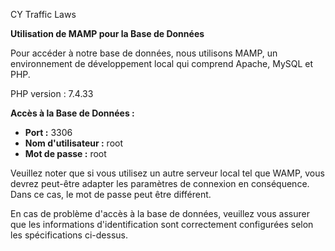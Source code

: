 CY Traffic Laws

**Utilisation de MAMP pour la Base de Données**

Pour accéder à notre base de données, nous utilisons MAMP, un environnement de développement local qui comprend Apache, MySQL et PHP.


PHP version : 7.4.33

**Accès à la Base de Données :**

- **Port :** 3306
- **Nom d'utilisateur :** root
- **Mot de passe :** root

Veuillez noter que si vous utilisez un autre serveur local tel que WAMP, vous devrez peut-être adapter les paramètres de connexion en conséquence. Dans ce cas, le mot de passe peut être différent.

En cas de problème d'accès à la base de données, veuillez vous assurer que les informations d'identification sont correctement configurées selon les spécifications ci-dessus.

